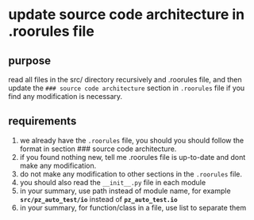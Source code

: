 # update source code architecture in .roorules file

## purpose

read all files in the src/ directory recursively and .roorules file, and then update the `### source code architecture` section in `.roorules` file if you find any modification is necessary.

## requirements

1. we already have the `.roorules` file, you should you should follow the format in section ### source code architecture.
2. if you found nothing new, tell me .roorules file is up-to-date and dont make any modification.
3. do not make any modification to other sections in the `.roorules` file.
4. you should also read the `__init__.py` file in each module
5. in your summary, use path instead of module name, for example **`src/pz_auto_test/io`** instead of **`pz_auto_test.io`**
6. in your summary, for function/class in a file, use list to separate them

